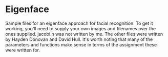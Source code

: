 # Eigenface
Sample files for an eigenface approach for facial recognition.
To get it working, you'll need to supply your own images and filenames over the ones supplied.
jacobi.h was not written by me.
The other files were written by Hayden Donovan and David Hull.
It's worth noting that many of the parameters and functions make sense in terms of the assignment these were written for.

